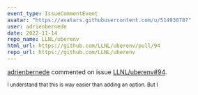 ```yaml
---
event_type: IssueCommentEvent
avatar: "https://avatars.githubusercontent.com/u/51493078?"
user: adrienbernede
date: 2022-11-14
repo_name: LLNL/uberenv
html_url: https://github.com/LLNL/uberenv/pull/94
repo_url: https://github.com/LLNL/uberenv
---
```


<a href='https://github.com/adrienbernede' target='_blank'>adrienbernede</a> commented on issue <a href='https://github.com/LLNL/uberenv/pull/94' target='_blank'>LLNL/uberenv#94</a>.

<small>I understand that this is way easier than adding an option. But I